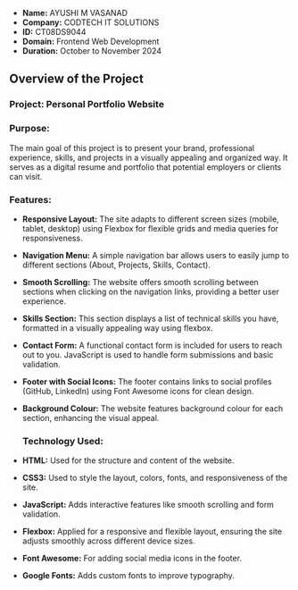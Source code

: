 - **Name:** AYUSHI M VASANAD
- **Company:** CODTECH IT SOLUTIONS
- **ID:** CT08DS9044
- **Domain:** Frontend Web Development
- **Duration:** October to November 2024



## Overview of the Project

### Project: Personal Portfolio Website

### Purpose:
The main goal of this project is to present your brand, professional experience, skills, and projects in a visually appealing and organized way. It serves as a digital resume and portfolio that potential employers or clients can visit.

### Features:
- **Responsive Layout:** The site adapts to different screen sizes (mobile, tablet, desktop) using Flexbox for flexible grids and media queries for responsiveness.
- **Navigation Menu:** A simple navigation bar allows users to easily jump to different sections (About, Projects, Skills, Contact).
- **Smooth Scrolling:** The website offers smooth scrolling between sections when clicking on the navigation links, providing a better user experience.
- **Skills Section:** This section displays a list of technical skills you have, formatted in a visually appealing way using flexbox.
- **Contact Form:** A functional contact form is included for users to reach out to you. JavaScript is used to handle form submissions and basic validation.
- **Footer with Social Icons:** The footer contains links to  social profiles (GitHub, LinkedIn) using Font Awesome icons for clean design.
- **Background Colour:** The website features background colour for each section, enhancing the visual appeal.

  ### Technology Used:
- **HTML:** Used for the structure and content of the website.
- **CSS3:** Used to style the layout, colors, fonts, and responsiveness of the site.
- **JavaScript:** Adds interactive features like smooth scrolling and form validation.
- **Flexbox:** Applied for a responsive and flexible layout, ensuring the site adjusts smoothly across different device sizes.
- **Font Awesome:** For adding social media icons in the footer.
- **Google Fonts:** Adds custom fonts to improve typography.

